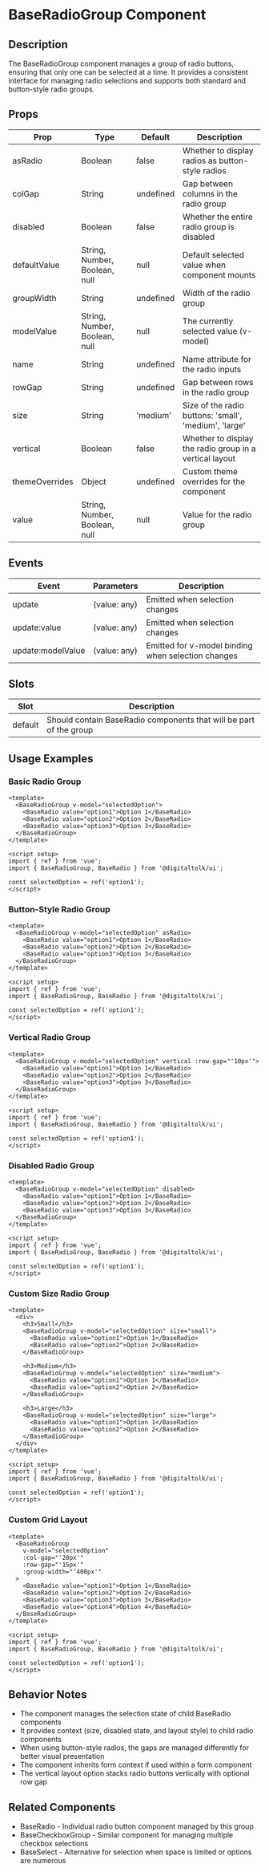# BaseRadioGroup Component

## Description
The BaseRadioGroup component manages a group of radio buttons, ensuring that only one can be selected at a time. It provides a consistent interface for managing radio selections and supports both standard and button-style radio groups.

## Props

| Prop | Type | Default | Description |
|------|------|---------|-------------|
| asRadio | Boolean | false | Whether to display radios as button-style radios |
| colGap | String | undefined | Gap between columns in the radio group |
| disabled | Boolean | false | Whether the entire radio group is disabled |
| defaultValue | String, Number, Boolean, null | null | Default selected value when component mounts |
| groupWidth | String | undefined | Width of the radio group |
| modelValue | String, Number, Boolean, null | null | The currently selected value (v-model) |
| name | String | undefined | Name attribute for the radio inputs |
| rowGap | String | undefined | Gap between rows in the radio group |
| size | String | 'medium' | Size of the radio buttons: 'small', 'medium', 'large' |
| vertical | Boolean | false | Whether to display the radio group in a vertical layout |
| themeOverrides | Object | undefined | Custom theme overrides for the component |
| value | String, Number, Boolean, null | null | Value for the radio group |

## Events

| Event | Parameters | Description |
|-------|------------|-------------|
| update | (value: any) | Emitted when selection changes |
| update:value | (value: any) | Emitted when selection changes |
| update:modelValue | (value: any) | Emitted for v-model binding when selection changes |

## Slots

| Slot | Description |
|------|-------------|
| default | Should contain BaseRadio components that will be part of the group |

## Usage Examples

### Basic Radio Group

```vue
<template>
  <BaseRadioGroup v-model="selectedOption">
    <BaseRadio value="option1">Option 1</BaseRadio>
    <BaseRadio value="option2">Option 2</BaseRadio>
    <BaseRadio value="option3">Option 3</BaseRadio>
  </BaseRadioGroup>
</template>

<script setup>
import { ref } from 'vue';
import { BaseRadioGroup, BaseRadio } from '@digitaltolk/ui';

const selectedOption = ref('option1');
</script>
```

### Button-Style Radio Group

```vue
<template>
  <BaseRadioGroup v-model="selectedOption" asRadio>
    <BaseRadio value="option1">Option 1</BaseRadio>
    <BaseRadio value="option2">Option 2</BaseRadio>
    <BaseRadio value="option3">Option 3</BaseRadio>
  </BaseRadioGroup>
</template>

<script setup>
import { ref } from 'vue';
import { BaseRadioGroup, BaseRadio } from '@digitaltolk/ui';

const selectedOption = ref('option1');
</script>
```

### Vertical Radio Group

```vue
<template>
  <BaseRadioGroup v-model="selectedOption" vertical :row-gap="'10px'">
    <BaseRadio value="option1">Option 1</BaseRadio>
    <BaseRadio value="option2">Option 2</BaseRadio>
    <BaseRadio value="option3">Option 3</BaseRadio>
  </BaseRadioGroup>
</template>

<script setup>
import { ref } from 'vue';
import { BaseRadioGroup, BaseRadio } from '@digitaltolk/ui';

const selectedOption = ref('option1');
</script>
```

### Disabled Radio Group

```vue
<template>
  <BaseRadioGroup v-model="selectedOption" disabled>
    <BaseRadio value="option1">Option 1</BaseRadio>
    <BaseRadio value="option2">Option 2</BaseRadio>
    <BaseRadio value="option3">Option 3</BaseRadio>
  </BaseRadioGroup>
</template>

<script setup>
import { ref } from 'vue';
import { BaseRadioGroup, BaseRadio } from '@digitaltolk/ui';

const selectedOption = ref('option1');
</script>
```

### Custom Size Radio Group

```vue
<template>
  <div>
    <h3>Small</h3>
    <BaseRadioGroup v-model="selectedOption" size="small">
      <BaseRadio value="option1">Option 1</BaseRadio>
      <BaseRadio value="option2">Option 2</BaseRadio>
    </BaseRadioGroup>
    
    <h3>Medium</h3>
    <BaseRadioGroup v-model="selectedOption" size="medium">
      <BaseRadio value="option1">Option 1</BaseRadio>
      <BaseRadio value="option2">Option 2</BaseRadio>
    </BaseRadioGroup>
    
    <h3>Large</h3>
    <BaseRadioGroup v-model="selectedOption" size="large">
      <BaseRadio value="option1">Option 1</BaseRadio>
      <BaseRadio value="option2">Option 2</BaseRadio>
    </BaseRadioGroup>
  </div>
</template>

<script setup>
import { ref } from 'vue';
import { BaseRadioGroup, BaseRadio } from '@digitaltolk/ui';

const selectedOption = ref('option1');
</script>
```

### Custom Grid Layout

```vue
<template>
  <BaseRadioGroup 
    v-model="selectedOption" 
    :col-gap="'20px'" 
    :row-gap="'15px'"
    :group-width="'400px'"
  >
    <BaseRadio value="option1">Option 1</BaseRadio>
    <BaseRadio value="option2">Option 2</BaseRadio>
    <BaseRadio value="option3">Option 3</BaseRadio>
    <BaseRadio value="option4">Option 4</BaseRadio>
  </BaseRadioGroup>
</template>

<script setup>
import { ref } from 'vue';
import { BaseRadioGroup, BaseRadio } from '@digitaltolk/ui';

const selectedOption = ref('option1');
</script>
```

## Behavior Notes

- The component manages the selection state of child BaseRadio components
- It provides context (size, disabled state, and layout style) to child radio components
- When using button-style radios, the gaps are managed differently for better visual presentation
- The component inherits form context if used within a form component
- The vertical layout option stacks radio buttons vertically with optional row gap

## Related Components
- BaseRadio - Individual radio button component managed by this group
- BaseCheckboxGroup - Similar component for managing multiple checkbox selections
- BaseSelect - Alternative for selection when space is limited or options are numerous
